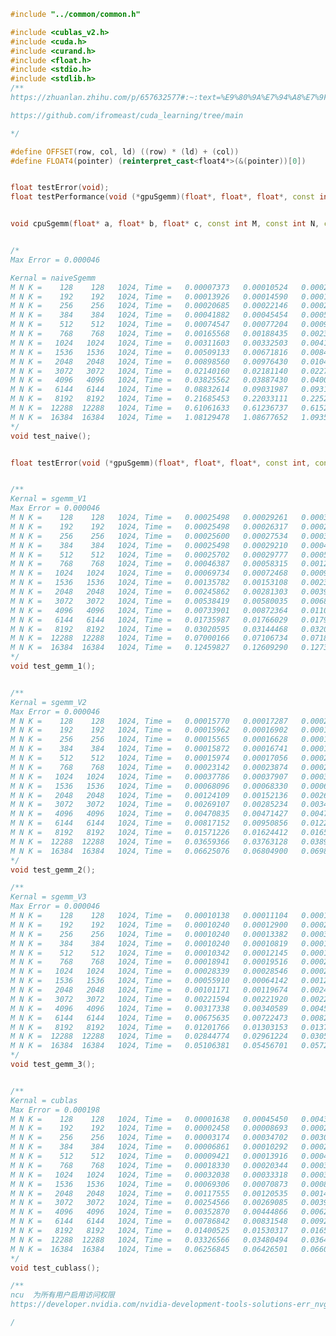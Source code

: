 ﻿```c++
#include "../common/common.h"

#include <cublas_v2.h>
#include <cuda.h>
#include <curand.h>
#include <float.h>
#include <stdio.h>
#include <stdlib.h>
/**
https://zhuanlan.zhihu.com/p/657632577#:~:text=%E9%80%9A%E7%94%A8%E7%9F%A9%E9%98%B5%E4%B9%98%E6%B3%95%20(

https://github.com/ifromeast/cuda_learning/tree/main

*/

#define OFFSET(row, col, ld) ((row) * (ld) + (col))
#define FLOAT4(pointer) (reinterpret_cast<float4*>(&(pointer))[0])


float testError(void);
float testPerformance(void (*gpuSgemm)(float*, float*, float*, const int, const int, const int), dim3 gridDim, dim3 blockDim, const int M, const int N, const int K, const int repeat);


void cpuSgemm(float* a, float* b, float* c, const int M, const int N, const int K);


/*
Max Error = 0.000046

Kernal = naiveSgemm
M N K =    128    128   1024, Time =   0.00007373   0.00010524   0.00021392 s, AVG Performance =   296.9448 Gflops
M N K =    192    192   1024, Time =   0.00013926   0.00014590   0.00016589 s, AVG Performance =   481.9305 Gflops
M N K =    256    256   1024, Time =   0.00020685   0.00022146   0.00024986 s, AVG Performance =   564.4299 Gflops
M N K =    384    384   1024, Time =   0.00041882   0.00045454   0.00050381 s, AVG Performance =   618.7563 Gflops
M N K =    512    512   1024, Time =   0.00074547   0.00077204   0.00096563 s, AVG Performance =   647.6308 Gflops
M N K =    768    768   1024, Time =   0.00165568   0.00188435   0.00238285 s, AVG Performance =   597.0242 Gflops
M N K =   1024   1024   1024, Time =   0.00311603   0.00332503   0.00417587 s, AVG Performance =   601.4983 Gflops
M N K =   1536   1536   1024, Time =   0.00509133   0.00671816   0.00841523 s, AVG Performance =   669.8266 Gflops
M N K =   2048   2048   1024, Time =   0.00898560   0.00976430   0.01047142 s, AVG Performance =   819.3114 Gflops
M N K =   3072   3072   1024, Time =   0.02140160   0.02181140   0.02277888 s, AVG Performance =   825.2563 Gflops
M N K =   4096   4096   1024, Time =   0.03825562   0.03887430   0.04003123 s, AVG Performance =   823.1659 Gflops
M N K =   6144   6144   1024, Time =   0.08832614   0.09031987   0.09316250 s, AVG Performance =   797.1668 Gflops
M N K =   8192   8192   1024, Time =   0.21685453   0.22033111   0.22526976 s, AVG Performance =   580.9438 Gflops
M N K =  12288  12288   1024, Time =   0.61061633   0.61236737   0.61524785 s, AVG Performance =   470.3059 Gflops
M N K =  16384  16384   1024, Time =   1.08129478   1.08677652   1.09356451 s, AVG Performance =   471.1180 Gflops
*/
void test_naive();


float testError(void (*gpuSgemm)(float*, float*, float*, const int, const int, const int), dim3 gridDim, dim3 blockDim, const int M, const int N, const int K);


/**
Kernal = sgemm_V1
Max Error = 0.000046
M N K =    128    128   1024, Time =   0.00025498   0.00029261   0.00036438 s, AVG Performance =   106.7982 Gflops
M N K =    192    192   1024, Time =   0.00025498   0.00026317   0.00028365 s, AVG Performance =   267.1707 Gflops
M N K =    256    256   1024, Time =   0.00025600   0.00027534   0.00033075 s, AVG Performance =   453.9776 Gflops
M N K =    384    384   1024, Time =   0.00025498   0.00029210   0.00042803 s, AVG Performance =   962.8473 Gflops
M N K =    512    512   1024, Time =   0.00025702   0.00029777   0.00052723 s, AVG Performance =  1679.1687 Gflops
M N K =    768    768   1024, Time =   0.00046387   0.00058315   0.00123373 s, AVG Performance =  1929.1923 Gflops
M N K =   1024   1024   1024, Time =   0.00069734   0.00072468   0.00090522 s, AVG Performance =  2759.8206 Gflops
M N K =   1536   1536   1024, Time =   0.00135782   0.00153108   0.00234394 s, AVG Performance =  2939.0926 Gflops
M N K =   2048   2048   1024, Time =   0.00245862   0.00281303   0.00397517 s, AVG Performance =  2843.9082 Gflops
M N K =   3072   3072   1024, Time =   0.00538419   0.00580035   0.00686182 s, AVG Performance =  3103.2634 Gflops
M N K =   4096   4096   1024, Time =   0.00733901   0.00872364   0.01109290 s, AVG Performance =  3668.1942 Gflops
M N K =   6144   6144   1024, Time =   0.01735987   0.01766029   0.01790566 s, AVG Performance =  4076.9422 Gflops
M N K =   8192   8192   1024, Time =   0.03020595   0.03144468   0.03200922 s, AVG Performance =  4070.6403 Gflops
M N K =  12288  12288   1024, Time =   0.07000166   0.07106734   0.07186022 s, AVG Performance =  4052.4944 Gflops
M N K =  16384  16384   1024, Time =   0.12459827   0.12609290   0.12739481 s, AVG Performance =  4060.4983 Gflops
*/
void test_gemm_1();


/**
Kernal = sgemm_V2
Max Error = 0.000046
M N K =    128    128   1024, Time =   0.00015770   0.00017287   0.00024413 s, AVG Performance =   180.7679 Gflops
M N K =    192    192   1024, Time =   0.00015962   0.00016902   0.00019558 s, AVG Performance =   415.9991 Gflops
M N K =    256    256   1024, Time =   0.00015565   0.00016628   0.00018941 s, AVG Performance =   751.7223 Gflops
M N K =    384    384   1024, Time =   0.00015872   0.00016741   0.00019750 s, AVG Performance =  1679.9951 Gflops
M N K =    512    512   1024, Time =   0.00015974   0.00017056   0.00020787 s, AVG Performance =  2931.4647 Gflops
M N K =    768    768   1024, Time =   0.00023142   0.00023874   0.00028365 s, AVG Performance =  4712.1919 Gflops
M N K =   1024   1024   1024, Time =   0.00037786   0.00037907   0.00038093 s, AVG Performance =  5276.1318 Gflops
M N K =   1536   1536   1024, Time =   0.00068096   0.00068330   0.00068602 s, AVG Performance =  6585.7257 Gflops
M N K =   2048   2048   1024, Time =   0.00124109   0.00152136   0.00267059 s, AVG Performance =  5258.4639 Gflops
M N K =   3072   3072   1024, Time =   0.00269107   0.00285234   0.00347341 s, AVG Performance =  6310.6170 Gflops
M N K =   4096   4096   1024, Time =   0.00470835   0.00471427   0.00471859 s, AVG Performance =  6787.8985 Gflops
M N K =   6144   6144   1024, Time =   0.00817152   0.00950856   0.01223270 s, AVG Performance =  7572.1269 Gflops
M N K =   8192   8192   1024, Time =   0.01571226   0.01624412   0.01656730 s, AVG Performance =  7879.7751 Gflops
M N K =  12288  12288   1024, Time =   0.03659366   0.03763128   0.03891815 s, AVG Performance =  7653.2070 Gflops
M N K =  16384  16384   1024, Time =   0.06625076   0.06804900   0.06985728 s, AVG Performance =  7523.9904 Gflops
*/
void test_gemm_2();

/**
Kernal = sgemm_V3
Max Error = 0.000046
M N K =    128    128   1024, Time =   0.00010138   0.00011104   0.00017789 s, AVG Performance =   281.4220 Gflops
M N K =    192    192   1024, Time =   0.00010240   0.00012900   0.00022112 s, AVG Performance =   545.0514 Gflops
M N K =    256    256   1024, Time =   0.00010240   0.00013382   0.00033165 s, AVG Performance =   934.0627 Gflops
M N K =    384    384   1024, Time =   0.00010240   0.00010819   0.00012902 s, AVG Performance =  2599.5453 Gflops
M N K =    512    512   1024, Time =   0.00010342   0.00012145   0.00017101 s, AVG Performance =  4117.0426 Gflops
M N K =    768    768   1024, Time =   0.00018941   0.00019516   0.00023450 s, AVG Performance =  5764.5482 Gflops
M N K =   1024   1024   1024, Time =   0.00028339   0.00028546   0.00029491 s, AVG Performance =  7006.2550 Gflops
M N K =   1536   1536   1024, Time =   0.00055910   0.00064142   0.00128307 s, AVG Performance =  7015.6401 Gflops
M N K =   2048   2048   1024, Time =   0.00101171   0.00119674   0.00246170 s, AVG Performance =  6684.8317 Gflops
M N K =   3072   3072   1024, Time =   0.00221594   0.00221920   0.00222310 s, AVG Performance =  8111.0194 Gflops
M N K =   4096   4096   1024, Time =   0.00317338   0.00340589   0.00453632 s, AVG Performance =  9395.4763 Gflops
M N K =   6144   6144   1024, Time =   0.00675635   0.00722473   0.00820634 s, AVG Performance =  9965.7709 Gflops
M N K =   8192   8192   1024, Time =   0.01201766   0.01303153   0.01370522 s, AVG Performance =  9822.3336 Gflops
M N K =  12288  12288   1024, Time =   0.02844774   0.02961224   0.03051418 s, AVG Performance =  9725.7091 Gflops
M N K =  16384  16384   1024, Time =   0.05106381   0.05456701   0.05724262 s, AVG Performance =  9382.9579 Gflops
*/
void test_gemm_3();


/**
Kernal = cublas
Max Error = 0.000198
M N K =    128    128   1024, Time =   0.00001638   0.00045450   0.00433962 s, AVG Performance =    68.7565 Gflops
M N K =    192    192   1024, Time =   0.00002458   0.00008693   0.00025395 s, AVG Performance =   808.8293 Gflops
M N K =    256    256   1024, Time =   0.00003174   0.00034702   0.00308122 s, AVG Performance =   360.2123 Gflops
M N K =    384    384   1024, Time =   0.00006861   0.00010292   0.00023325 s, AVG Performance =  2732.7475 Gflops
M N K =    512    512   1024, Time =   0.00009421   0.00013916   0.00040653 s, AVG Performance =  3592.9452 Gflops
M N K =    768    768   1024, Time =   0.00018330   0.00020344   0.00033894 s, AVG Performance =  5529.8860 Gflops
M N K =   1024   1024   1024, Time =   0.00032038   0.00033318   0.00039424 s, AVG Performance =  6002.8047 Gflops
M N K =   1536   1536   1024, Time =   0.00069306   0.00070873   0.00084480 s, AVG Performance =  6349.3891 Gflops
M N K =   2048   2048   1024, Time =   0.00117555   0.00120535   0.00146534 s, AVG Performance =  6637.0741 Gflops
M N K =   3072   3072   1024, Time =   0.00254566   0.00269085   0.00396883 s, AVG Performance =  6689.3409 Gflops
M N K =   4096   4096   1024, Time =   0.00352870   0.00444866   0.00621053 s, AVG Performance =  7193.1735 Gflops
M N K =   6144   6144   1024, Time =   0.00786842   0.00831548   0.00925472 s, AVG Performance =  8658.5550 Gflops
M N K =   8192   8192   1024, Time =   0.01400525   0.01530317   0.01654579 s, AVG Performance =  8364.2812 Gflops
M N K =  12288  12288   1024, Time =   0.03326566   0.03480494   0.03646361 s, AVG Performance =  8274.6876 Gflops
M N K =  16384  16384   1024, Time =   0.06256845   0.06426501   0.06605824 s, AVG Performance =  7967.0101 Gflops
*/
void test_cublass();

```

```c++
/**
ncu  为所有用户启用访问权限
https://developer.nvidia.com/nvidia-development-tools-solutions-err_nvgpuctrperm-permission-issue-performance-counters

/
```